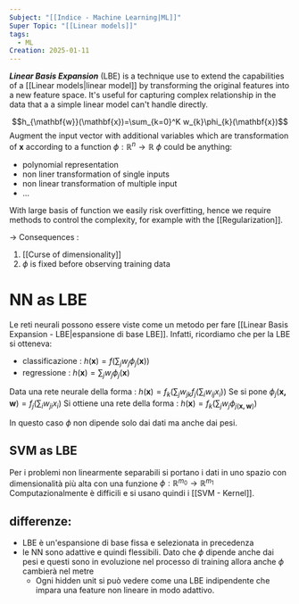 ```yaml
---
Subject: "[[Indice - Machine Learning|ML]]"
Super Topic: "[[Linear models]]"
tags:
  - ML
Creation: 2025-01-11
---
```

***Linear Basis Expansion*** (LBE) is a technique use to extend the capabilities of a [[Linear models|linear model]] by transforming the original features into a new feature space. It's useful for capturing complex relationship in the data that a a simple linear model can't handle directly.

$$h_{\mathbf{w}}(\mathbf{x})=\sum_{k=0}^K w_{k}\phi_{k}(\mathbf{x})$$
Augment the input vector with additional variables which are transformation of $\mathbf{x}$ according to a function $\phi:\mathbb{R}^n\to \mathbb{R}$
$\phi$ could be anything:
- polynomial representation
- non liner transformation of single inputs
- non linear transformation of multiple input 
- ...

With large basis of function we  easily risk overfitting, hence we require methods to control the complexity, for example with the [[Regularization]].

-> Consequences : 
1. [[Curse of dimensionality]]
2. $\phi$ is fixed before observing training data

# NN as LBE
Le reti neurali possono essere viste come un metodo per fare [[Linear Basis Expansion - LBE|espansione di base LBE]]. 
Infatti, ricordiamo che per la LBE si otteneva:
- classificazione : $h(\mathbf{x})=f\left( \sum_{j}w_{j}\phi_{j}(\mathbf{x}) \right)$ 
- regressione : $h(\mathbf{x})=\sum_{j}w_{j}\phi_{j}(\mathbf{x})$

Data una rete neurale della forma : $h(\mathbf{x})=f_{k}\left( \sum_{j} w_{jk}f_{j}\left( \sum_{i}w_{ij}x_{i} \right)\right)$
Se si pone $\phi_{j}(\mathbf{x,w})=f_{j}\left( \sum_{i} w_{ji}x_{i}\right)$
Si ottiene una rete della forma : $h(\mathbf{x})=f_{k}\left( \sum_{j}w_{j}\phi_{j(\mathbf{x,w})} \right)$

In questo caso $\phi$ non dipende solo dai dati ma anche dai pesi.

## SVM as LBE
Per i problemi non linearmente separabili si portano i dati in uno spazio con dimensionalità più alta con una funzione $\phi:\mathbb{R}^{m_0}\to \mathbb{R}^{m_{1}}$
Computazionalmente è difficili e si usano quindi i [[SVM - Kernel]].

## differenze:
- LBE è un'espansione di base fissa e selezionata in precedenza
- le NN sono adattive e quindi flessibili. Dato che $\phi$ dipende anche dai pesi e questi sono in evoluzione nel processo di training allora anche $\phi$ cambierà nel metre
	- Ogni hidden unit si può vedere come una LBE indipendente che impara una feature non lineare in modo adattivo.